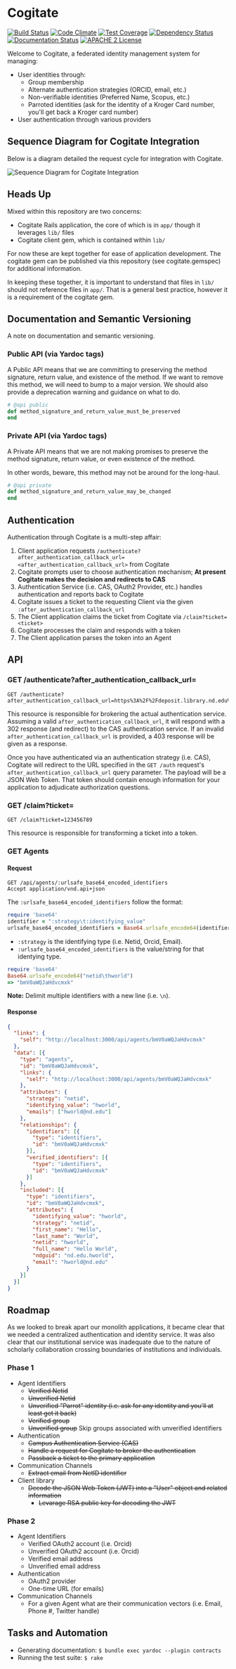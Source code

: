 # Cogitate

[![Build Status](https://travis-ci.org/ndlib/cogitate.png?branch=master)](https://travis-ci.org/ndlib/cogitate)
[![Code Climate](https://codeclimate.com/github/ndlib/cogitate.png)](https://codeclimate.com/github/ndlib/cogitate)
[![Test Coverage](https://codeclimate.com/github/ndlib/cogitate/badges/coverage.svg)](https://codeclimate.com/github/ndlib/cogitate)
[![Dependency Status](https://gemnasium.com/ndlib/cogitate.svg)](https://gemnasium.com/ndlib/cogitate)
[![Documentation Status](http://inch-ci.org/github/ndlib/cogitate.svg?branch=master)](http://inch-ci.org/github/ndlib/cogitate)
[![APACHE 2 License](http://img.shields.io/badge/APACHE2-license-blue.svg)](./LICENSE)

Welcome to Cogitate, a federated identity management system for managing:

* User identities through:
  * Group membership
  * Alternate authentication strategies (ORCID, email, etc.)
  * Non-verifiable identities (Preferred Name, Scopus, etc.)
  * Parroted identities (ask for the identity of a Kroger Card number, you'll get back a Kroger card number)
* User authentication through various providers

## Sequence Diagram for Cogitate Integration

Below is a diagram detailed the request cycle for integration with Cogitate.

![Sequence Diagram for Cogitate Integration](artifacts/sequence-diagram-for-cogitate-integration.png)

## Heads Up

Mixed within this repository are two concerns:

* Cogitate Rails application, the core of which is in `app/` though it leverages `lib/` files
* Cogitate client gem, which is contained within `lib/`

For now these are kept together for ease of application development.
The cogitate gem can be published via this repository (see cogitate.gemspec) for additional information.

In keeping these together, it is important to understand that files in `lib/` should not reference files in `app/`.
That is a general best practice, however it is a requirement of the cogitate gem.

## Documentation and Semantic Versioning

A note on documentation and semantic versioning.

### Public API (via Yardoc tags)

A Public API means that we are committing to preserving the method
signature, return value, and existence of the method. If we want to
remove this method, we will need to bump to a major version. We should
also provide a deprecation warning and guidance on what to do.

```ruby
# @api public
def method_signature_and_return_value_must_be_preserved
end
```

### Private API (via Yardoc tags)

A Private API means that we are not making promises to preserve
the method signature, return value, or even existence of the
method.

In other words, beware, this method may not be around for the long-haul.

```ruby
# @api private
def method_signature_and_return_value_may_be_changed
end
```

## Authentication

Authentication through Cogitate is a multi-step affair:

1. Client application requests `/authenticate?after_authentication_callback_url=<after_authentication_callback_url>` from Cogitate
1. Cogitate prompts user to choose authentication mechanism; **At present Cogitate makes the decision and redirects to CAS**
1. Authentication Service (i.e. CAS, OAuth2 Provider, etc.) handles authentication and reports back to Cogitate
1. Cogitate issues a ticket to the requesting Client via the given `:after_authentication_callback_url`
1. The Client application claims the ticket from Cogitate via `/claim?ticket=<ticket>`
1. Cogitate processes the claim and responds with a token
1. The Client application parses the token into an Agent

## API

### GET /authenticate?after_authentication_callback_url=<cgi escaped URL>

```console
GET /authenticate?after_authentication_callback_url=https%3A%2F%2Fdeposit.library.nd.edu%2Fafter_authenticate
```

This resource is responsible for brokering the actual authentication service.
Assuming a valid `after_authentication_callback_url`, it will respond with a 302 response (and redirect) to the CAS authentication service.
If an invalid `after_authentication_callback_url` is provided, a 403 response will be given as a response.

Once you have authenticated via an authentication strategy (i.e. CAS),
Cogitate will redirect to the URL specified in the `GET /auth` request's `after_authentication_callback_url` query parameter.
The payload will be a JSON Web Token.
That token should contain enough information for your application to adjudicate authorization questions.

### GET /claim?ticket=<cgi escaped TICKET>

```console
GET /claim?ticket=123456789
```

This resource is responsible for transforming a ticket into a token.

### GET Agents

#### Request

```console
GET /api/agents/:urlsafe_base64_encoded_identifiers
Accept application/vnd.api+json
```

The `:urlsafe_base64_encoded_identifiers` follow the format:

```ruby
require 'base64'
identifier = ":strategy\t:identifying_value"
urlsafe_base64_encoded_identifiers = Base64.urlsafe_encode64(identifier)
```

* `:strategy` is the identifying type (i.e. Netid, Orcid, Email).
* `:urlsafe_base64_encoded_identifiers` is the value/string for that identying type.

```ruby
require 'base64'
Base64.urlsafe_encode64("netid\thworld")
=> "bmV0aWQJaHdvcmxk"
```

**Note:** Delimit multiple identifiers with a new line (i.e. `\n`).

#### Response

```json
{
  "links": {
    "self": "http://localhost:3000/api/agents/bmV0aWQJaHdvcmxk"
  },
  "data": [{
    "type": "agents",
    "id": "bmV0aWQJaHdvcmxk",
    "links": {
      "self": "http://localhost:3000/api/agents/bmV0aWQJaHdvcmxk"
    },
    "attributes": {
      "strategy": "netid",
      "identifying_value": "hworld",
      "emails": ["hworld@nd.edu"]
    },
    "relationships": {
      "identifiers": [{
        "type": "identifiers",
        "id": "bmV0aWQJaHdvcmxk"
      }],
      "verified_identifiers": [{
        "type": "identifiers",
        "id": "bmV0aWQJaHdvcmxk"
      }]
    },
    "included": [{
      "type": "identifiers",
      "id": "bmV0aWQJaHdvcmxk",
      "attributes": {
        "identifying_value": "hworld",
        "strategy": "netid",
        "first_name": "Hello",
        "last_name": "World",
        "netid": "hworld",
        "full_name": "Hello World",
        "ndguid": "nd.edu.hworld",
        "email": "hworld@nd.edu"
      }
    }]
  }]
}
```

## Roadmap

As we looked to break apart our monolith applications, it became clear that we needed a centralized authentication and identity service.
It was also clear that our institutional service was inadequate due to the nature of scholarly collaboration crossing boundaries of institutions and individuals.

### Phase 1

* Agent Identifiers
  * ~~Verified Netid~~
  * ~~Unverified Netid~~
  * ~~Unverified "Parrot" identity (i.e. ask for any identity and you'll at least get it back)~~
  * ~~Verified group~~
  * ~~Unverified group~~ Skip groups associated with unverified identifiers
* Authentication
  * ~~Campus Authentication Service (CAS)~~
  * ~~Handle a request for Cogitate to broker the authentication~~
  * ~~Passback a ticket to the primary application~~
* Communication Channels
  * ~~Extract email from NetID identifier~~
* Client library
  * ~~Decode the JSON Web Token (JWT) into a "User" object and related information~~
    * ~~Levarage RSA public key for decoding the JWT~~

### Phase 2

* Agent Identifiers
  * Verified OAuth2 account (i.e. Orcid)
  * Unverified OAuth2 account (i.e. Orcid)
  * Verified email address
  * Unverified email address
* Authentication
  * OAuth2 provider
  * One-time URL (for emails)
* Communication Channels
  * For a given Agent what are their communication vectors (i.e. Email, Phone #, Twitter handle)

## Tasks and Automation

* Generating documentation: `$ bundle exec yardoc --plugin contracts`
* Running the test suite: `$ rake`
